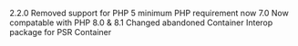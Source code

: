 2.2.0
Removed support for PHP 5 minimum PHP requirement now 7.0
Now compatable with PHP 8.0 & 8.1
Changed abandoned Container Interop package for PSR Container